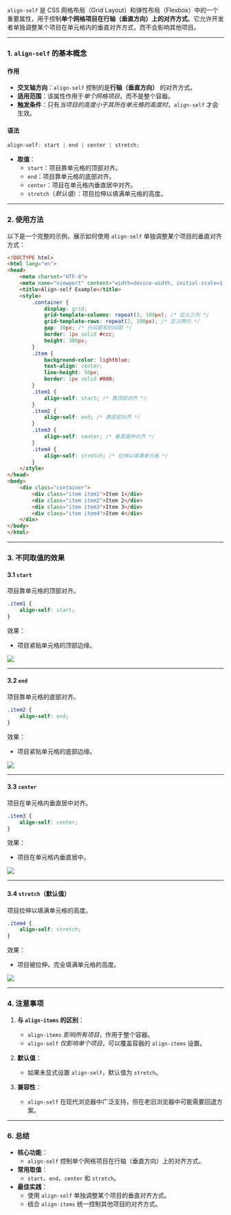 `align-self` 是 CSS 网格布局（Grid Layout）和弹性布局（Flexbox）中的一个重要属性，用于控制**单个网格项目在行轴（垂直方向）上的对齐方式**。它允许开发者单独调整某个项目在单元格内的垂直对齐方式，而不会影响其他项目。

---

### 1. `align-self` 的基本概念

#### 作用
- **交叉轴方向**：`align-self` 控制的是**行轴（垂直方向）** 的对齐方式。
- **适用范围**：该属性作用于*单个网格项目*，而不是整个容器。
- **触发条件**：只有*当项目的高度小于其所在单元格的高度时*，`align-self` 才会生效。

#### 语法
```css
align-self: start | end | center | stretch;
```

- **取值**：
  - `start`：项目靠单元格的顶部对齐。
  - `end`：项目靠单元格的底部对齐。
  - `center`：项目在单元格内垂直居中对齐。
  - `stretch`（*默认值*）：项目拉伸以填满单元格的高度。

---

### 2. 使用方法

以下是一个完整的示例，展示如何使用 `align-self` 单独调整某个项目的垂直对齐方式：

```html
<!DOCTYPE html>
<html lang="en">
<head>
    <meta charset="UTF-8">
    <meta name="viewport" content="width=device-width, initial-scale=1.0">
    <title>Align-self Example</title>
    <style>
        .container {
            display: grid;
            grid-template-columns: repeat(3, 100px); /* 定义三列 */
            grid-template-rows: repeat(2, 100px); /* 定义两行 */
            gap: 10px; /* 行间距和列间距 */
            border: 1px solid #ccc;
            height: 300px;
        }
        .item {
            background-color: lightblue;
            text-align: center;
            line-height: 50px;
            border: 1px solid #000;
        }
        .item1 {
            align-self: start; /* 靠顶部对齐 */
        }
        .item2 {
            align-self: end; /* 靠底部对齐 */
        }
        .item3 {
            align-self: center; /* 垂直居中对齐 */
        }
        .item4 {
            align-self: stretch; /* 拉伸以填满单元格 */
        }
    </style>
</head>
<body>
    <div class="container">
        <div class="item item1">Item 1</div>
        <div class="item item2">Item 2</div>
        <div class="item item3">Item 3</div>
        <div class="item item4">Item 4</div>
    </div>
</body>
</html>
```

---

### 3. 不同取值的效果

#### 3.1 `start`
项目靠单元格的顶部对齐。

```css
.item1 {
    align-self: start;
}
```

效果：
- 项目紧贴单元格的顶部边缘。

![](assets/排版-Grid-API/2023-09-19-21-15-04-image.png)

---

#### 3.2 `end`
项目靠单元格的底部对齐。

```css
.item2 {
    align-self: end;
}
```

效果：
- 项目紧贴单元格的底部边缘。

![](assets/排版-Grid-API/2023-09-19-21-16-10-image.png)

---

#### 3.3 `center`
项目在单元格内垂直居中对齐。

```css
.item3 {
    align-self: center;
}
```

效果：
- 项目在单元格内垂直居中。

![](assets/排版-Grid-API/2023-09-19-21-16-33-image.png)

---

#### 3.4 `stretch`（默认值）
项目拉伸以填满单元格的高度。

```css
.item4 {
    align-self: stretch;
}
```

效果：
- 项目被拉伸，完全填满单元格的高度。

![](assets/排版-Grid-API/2023-09-19-21-16-58-image.png)

---

### 4. 注意事项

1. **与 `align-items` 的区别**：
   - `align-items` *影响所有项目*，作用于整个容器。
   - `align-self` *仅影响单个项目*，可以覆盖容器的 `align-items` 设置。

2. **默认值**：
   - 如果未显式设置 `align-self`，默认值为 `stretch`。

3. **兼容性**：
   - `align-self` 在现代浏览器中广泛支持，但在老旧浏览器中可能需要回退方案。

---

### 6. 总结

- **核心功能**：
  - `align-self` 控制单个网格项目在行轴（垂直方向）上的对齐方式。
- **常用取值**：
  - `start`、`end`、`center` 和 `stretch`。
- **最佳实践**：
  - 使用 `align-self` 单独调整某个项目的垂直对齐方式。
  - 结合 `align-items` 统一控制其他项目的对齐方式。